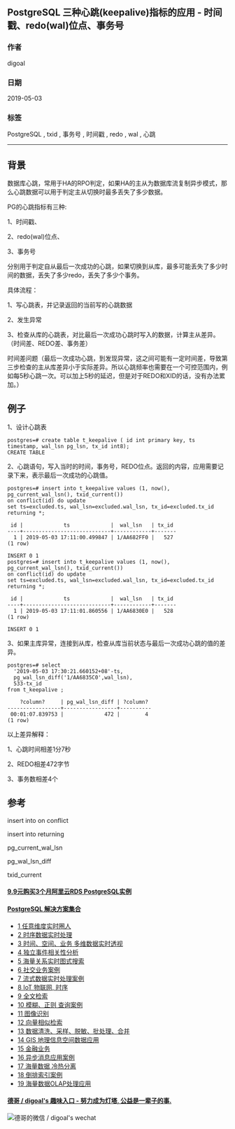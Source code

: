 ## PostgreSQL 三种心跳(keepalive)指标的应用 - 时间戳、redo(wal)位点、事务号  
                                                                                                                                  
### 作者                                                                                                                                  
digoal                                                                                                                                  
                                                                                                                                  
### 日期                                                                                                                                  
2019-05-03                                                                                                                                  
                                                                                                                                  
### 标签                                                                                                                                  
PostgreSQL , txid , 事务号 , 时间戳 , redo , wal , 心跳    
                                                 
----                                                                                                                            
                                                                                                                              
## 背景         
数据库心跳，常用于HA的RPO判定，如果HA的主从为数据库流复制异步模式，那么心跳数据可以用于判定主从切换时最多丢失了多少数据。  
  
PG的心跳指标有三种:  
  
1、时间戳、  
  
2、redo(wal)位点、  
  
3、事务号  
  
分别用于判定自从最后一次成功的心跳，如果切换到从库，最多可能丢失了多少时间的数据，丢失了多少redo，丢失了多少个事务。  
  
具体流程：  
  
1、写心跳表，并记录返回的当前写的心跳数据  
  
2、发生异常  
  
3、检查从库的心跳表，对比最后一次成功心跳时写入的数据，计算主从差异。（时间差、REDO差、事务差）  
  
时间差问题（最后一次成功心跳，到发现异常，这之间可能有一定时间差，导致第三步检查的主从库差异小于实际差异。所以心跳频率也需要在一个可控范围内，例如每5秒心跳一次。可以加上5秒的延迟，但是对于REDO和XID的话，没有办法累加。）  
  
## 例子  
1、设计心跳表  
  
```  
postgres=# create table t_keepalive ( id int primary key, ts timestamp, wal_lsn pg_lsn, tx_id int8);  
CREATE TABLE  
```  
  
2、心跳语句，写入当时的时间，事务号，REDO位点。返回的内容，应用需要记录下来，表示最后一次成功的心跳值。  
  
```  
postgres=# insert into t_keepalive values (1, now(), pg_current_wal_lsn(), txid_current())   
on conflict(id) do update   
set ts=excluded.ts, wal_lsn=excluded.wal_lsn, tx_id=excluded.tx_id   
returning *;  
  
 id |             ts             |  wal_lsn   | tx_id   
----+----------------------------+------------+-------  
  1 | 2019-05-03 17:11:00.499847 | 1/AA682FF0 |   527  
(1 row)  
  
INSERT 0 1  
postgres=# insert into t_keepalive values (1, now(), pg_current_wal_lsn(), txid_current())   
on conflict(id) do update   
set ts=excluded.ts, wal_lsn=excluded.wal_lsn, tx_id=excluded.tx_id   
returning *;  
  
 id |             ts             |  wal_lsn   | tx_id   
----+----------------------------+------------+-------  
  1 | 2019-05-03 17:11:01.860556 | 1/AA6830E0 |   528  
(1 row)  
  
INSERT 0 1  
```  
  
3、如果主库异常，连接到从库，检查从库当前状态与最后一次成功心跳的值的差异。  
  
```  
postgres=# select   
  '2019-05-03 17:30:21.660152+08'-ts,   
  pg_wal_lsn_diff('1/AA6835C0',wal_lsn),   
  533-tx_id   
from t_keepalive ;  
  
    ?column?     | pg_wal_lsn_diff | ?column?   
-----------------+-----------------+----------  
 00:01:07.839753 |             472 |        4  
(1 row)  
```  
  
以上差异解释：  
  
1、心跳时间相差1分7秒  
  
2、REDO相差472字节  
  
3、事务数相差4个  
  
## 参考  
insert into on conflict  
  
insert into returning   
  
pg_current_wal_lsn  
  
pg_wal_lsn_diff  
  
txid_current  
    
  
  
  
  
  
  
  
  
  
  
  
  
  
  
  
  
  
  
  
  
  
  
  
  
  
  
  
  
  
  
  
  
  
  
  
  
  
  
  
  
  
#### [9.9元购买3个月阿里云RDS PostgreSQL实例](https://www.aliyun.com/database/postgresqlactivity "57258f76c37864c6e6d23383d05714ea")
  
  
#### [PostgreSQL 解决方案集合](https://yq.aliyun.com/topic/118 "40cff096e9ed7122c512b35d8561d9c8")
- [1 任意维度实时圈人](https://yq.aliyun.com/topic/118 "40cff096e9ed7122c512b35d8561d9c8")
- [2 时序数据实时处理](https://yq.aliyun.com/topic/118 "40cff096e9ed7122c512b35d8561d9c8")
- [3 时间、空间、业务 多维数据实时透视](https://yq.aliyun.com/topic/118 "40cff096e9ed7122c512b35d8561d9c8")
- [4 独立事件相关性分析](https://yq.aliyun.com/topic/118 "40cff096e9ed7122c512b35d8561d9c8")
- [5 海量关系实时图式搜索](https://yq.aliyun.com/topic/118 "40cff096e9ed7122c512b35d8561d9c8")
- [6 社交业务案例](https://yq.aliyun.com/topic/118 "40cff096e9ed7122c512b35d8561d9c8")
- [7 流式数据实时处理案例](https://yq.aliyun.com/topic/118 "40cff096e9ed7122c512b35d8561d9c8")
- [8 IoT 物联网, 时序](https://yq.aliyun.com/topic/118 "40cff096e9ed7122c512b35d8561d9c8")
- [9 全文检索](https://yq.aliyun.com/topic/118 "40cff096e9ed7122c512b35d8561d9c8")
- [10 模糊、正则 查询案例](https://yq.aliyun.com/topic/118 "40cff096e9ed7122c512b35d8561d9c8")
- [11 图像识别](https://yq.aliyun.com/topic/118 "40cff096e9ed7122c512b35d8561d9c8")
- [12 向量相似检索](https://yq.aliyun.com/topic/118 "40cff096e9ed7122c512b35d8561d9c8")
- [13 数据清洗、采样、脱敏、批处理、合并](https://yq.aliyun.com/topic/118 "40cff096e9ed7122c512b35d8561d9c8")
- [14 GIS 地理信息空间数据应用](https://yq.aliyun.com/topic/118 "40cff096e9ed7122c512b35d8561d9c8")
- [15 金融业务](https://yq.aliyun.com/topic/118 "40cff096e9ed7122c512b35d8561d9c8")
- [16 异步消息应用案例](https://yq.aliyun.com/topic/118 "40cff096e9ed7122c512b35d8561d9c8")
- [17 海量数据 冷热分离](https://yq.aliyun.com/topic/118 "40cff096e9ed7122c512b35d8561d9c8")
- [18 倒排索引案例](https://yq.aliyun.com/topic/118 "40cff096e9ed7122c512b35d8561d9c8")
- [19 海量数据OLAP处理应用](https://yq.aliyun.com/topic/118 "40cff096e9ed7122c512b35d8561d9c8")
  
  
#### [德哥 / digoal's 趣味入口 - 努力成为灯塔, 公益是一辈子的事.](https://github.com/digoal/blog/blob/master/README.md "22709685feb7cab07d30f30387f0a9ae")
  
  
![德哥的微信 / digoal's wechat](../pic/digoal_weixin.jpg "f7ad92eeba24523fd47a6e1a0e691b59")
  
